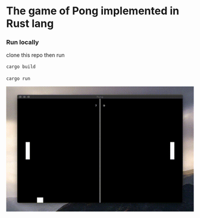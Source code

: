 # The game of Pong implemented in Rust lang

### Run locally

clone this repo then run

    cargo build

    cargo run

![](pong.gif)
